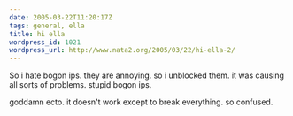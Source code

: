 ```yaml
---
date: 2005-03-22T11:20:17Z
tags: general, ella
title: hi ella
wordpress_id: 1021
wordpress_url: http://www.nata2.org/2005/03/22/hi-ella-2/
---
```


So i hate bogon ips. they are annoying. so i unblocked them. it was causing all sorts of problems. stupid bogon ips. 

goddamn ecto. it doesn't work except to break everything. so confused.
